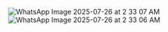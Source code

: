 ![WhatsApp Image 2025-07-26 at 2 33 07 AM](https://github.com/user-attachments/assets/61fc560e-4c63-434b-95e7-46e343463e11)
![WhatsApp Image 2025-07-26 at 2 33 06 AM](https://github.com/user-attachments/assets/2af7f946-43cf-4eb3-a81f-c8ac7b8d2ebb)
